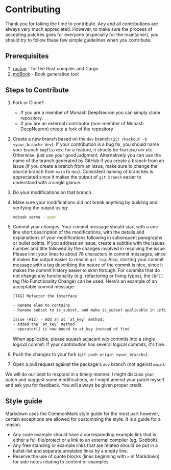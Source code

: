 # Contributing

Thank you for taking the time to contribute.
Any and all contributions are always very much appreciated. However, to make sure the process of accepting patches goes for everyone (especially for the maintainer), you should try to follow these few simple guidelines when you contribute:

## Prerequisites

1. [rustup](https://www.rust-lang.org/tools/install) - for the Rust compiler and Cargo
2. [mdBook](https://rust-lang.github.io/mdBook/) - Book generation tool

## Steps to Contribute

1. Fork or Clone?
   - If you are a member of Monash DeepNeuron you can simply clone repository.
   - If you are an external contributor (non-member of Monash DeepNeuron) create a fork of the repository
2. Create a new branch based on the `dev` branch (`git checkout -b <your_branch> dev`).
   If your contribution is a bug fix, you should name your branch `bugfix/xxx`;
   for a feature, it should be `feature/xxx` etc. Otherwise, just use your good
   judgment. Alternatively you can use the name of the branch generated by GitHub if you create a branch from an issue (if you create a branch from an issue, make sure to change the source branch from `main` to `dev`). Consistent naming of branches is appreciated since it makes the
   output of `git branch` easier to understand with a single glance.
3. Do your modifications on that branch.
4. Make sure your modifications did not break anything by building and verifying the output using:

   ```sh
   mdbook serve --open
   ```

5. Commit your changes. Your commit message should start with a one line
   short description of the modifications, with the details and explanations
   of your modifications following in subsequent paragraphs or bullet points. If you address an issue, create a subtitle with the issues number and title followed by the changes involved in resolving the issue.
   Please limit your lines to about 78 characters in commit messages, since
   it makes the output easier to read in `git log`. Also, starting your commit
   message with a tag describing the nature of the commit is nice, since it
   makes the commit history easier to skim through. For commits that do not
   change any functionality (e.g. refactoring or fixing typos), the `[NFC]`
   tag (No Functionality Change) can be used. Here's an example of an
   acceptable commit message:

   ```txt
   [TAG] Refactor the interface

   - Rename elem to contains
   - Rename subset to is_subset, and make is_subset applicable in infix notation

   Issue (#12) - Add an at `at_key` method:
   - Added the `at_key` method
   - operator[] is now bound to at_key instead of find
   ```

   When applicable, please squash adjacent _wip_ commits into a single _logical_ commit.
   If your contribution has several logical commits, it's fine.
6. Push the changes to your fork (`git push origin <your_branch>`).
7. Open a pull request against the package's `dev` branch (not against `main`).

We will do our best to respond in a timely manner. I might discuss your patch and suggest some modifications, or I might amend your patch myself and ask you for feedback.
You will always be given proper credit.

## Style guide

Markdown uses the CommonMark style guide for the most part however, certain exceptions are allowed for customizing the style. It is a guide for a reason.

- Any code example should have a corresponding example link that is either a full file/project or a link to an external compiler (eg. Godbolt).
- Any free standing or example links that are related should be put in a bullet-list and separate unrelated links by a empty line.
- Reserve the use of quote blocks (lines beginning with `>` in Markdown) for side notes relating to content or examples
